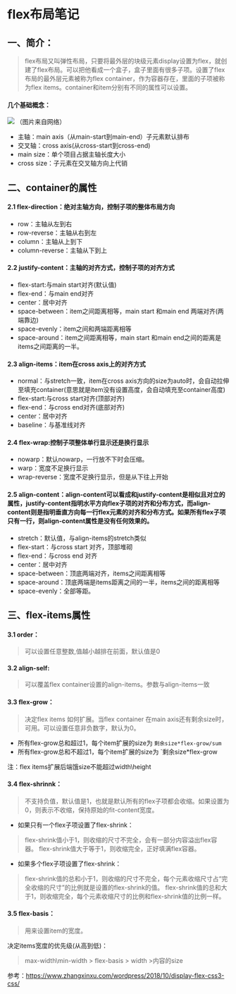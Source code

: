 # flex布局笔记

## 一、简介：
> flex布局又叫弹性布局，只要将最外层的块级元素display设置为flex，就创建了flex布局。可以把他看成一个盒子，盒子里面有很多子项。设置了flex布局的最外层元素被称为flex container，作为容器存在，里面的子项被称为flex items。container和item分别有不同的属性可以设置。

#### 几个基础概念：
![](https://blogimg-1256896917.cos.ap-shanghai.myqcloud.com/blog/2022-02-22-006tNbRwly1gbfpf6jbg6j310q0fqtcw.jpeg)
（图片来自网络）

* 主轴：main axis（从main-start到main-end）子元素默认排布
* 交叉轴：cross axis(从cross-start到cross-end)
* main size：单个项目占据主轴长度大小
* cross size：子元素在交叉轴方向上代销

## 二、container的属性
#### 2.1 flex-direction：绝对主轴方向，控制子项的整体布局方向

* row：主轴从左到右
* row-reverse：主轴从右到左
* column：主轴从上到下
* column-reverse：主轴从下到上

#### 2.2 justify-content：主轴的对齐方式，控制子项的对齐方式

* flex-start:与main start对齐(默认值)
* flex-end：与main end对齐
* center：居中对齐
* space-between：item之间距离相等，main start 和main end 两端对齐(两端靠边)
* space-evenly：item之间和两端距离相等
* space-around：item之间距离相等，main start 和main end之间的距离是 items之间距离的一半。

#### 2.3 align-items：item在cross axis上的对齐方式

* normal：与stretch一致，item在cross axis方向的size为auto时，会自动拉伸至填充container(意思就是item没有设置高度，会自动填充至container高度)
* flex-start:与cross start对齐(顶部对齐)
* flex-end：与cross end对齐(底部对齐)
* center：居中对齐
* baseline：与基准线对齐

#### 2.4 flex-wrap:控制子项整体单行显示还是换行显示

* nowarp：默认nowarp，一行放不下时会压缩。
* warp：宽度不足换行显示
* wrap-reverse：宽度不足换行显示，但是从下往上开始

#### 2.5 align-content：align-content可以看成和justify-content是相似且对立的属性，justify-content指明水平方向flex子项的对齐和分布方式，而align-content则是指明垂直方向每一行flex元素的对齐和分布方式。如果所有flex子项只有一行，则align-content属性是没有任何效果的。

* stretch：默认值，与align-items的stretch类似
* flex-start：与cross start 对齐，顶部堆砌
* flex-end：与cross end 对齐
* center：居中对齐
* space-between：顶底两端对齐，items之间距离相等
* space-around：顶底两端是items距离之间的一半，items之间的距离相等
* space-evenly：全部等距。

## 三、flex-items属性
#### 3.1 order：
> 可以设置任意整数,值越小越排在前面，默认值是0

#### 3.2 align-self:
> 可以覆盖flex container设置的align-items。参数与align-items一致

#### 3.3 flex-grow：
> 决定flex items 如何扩展。当flex container 在main axis还有剩余size时，可用。可以设置任意非负数字，默认为0。

* 所有flex-grow总和超过1，每个item扩展的size为 `剩余size*flex-grow/sum`
* 所有flex-grow总和不超过1，每个item扩展的size为 `剩余size*flex-grow

注：flex items扩展后端饿size不能超过width\height

#### 3.4 flex-shrinnk：
> 不支持负值，默认值是1，也就是默认所有的flex子项都会收缩。如果设置为0，则表示不收缩，保持原始的fit-content宽度。

* 如果只有一个flex子项设置了flex-shrink：

> flex-shrink值小于1，则收缩的尺寸不完全，会有一部分内容溢出flex容器。
> flex-shrink值大于等于1，则收缩完全，正好填满flex容器。

* 如果多个flex子项设置了flex-shrink：
> flex-shrink值的总和小于1，则收缩的尺寸不完全，每个元素收缩尺寸占“完全收缩的尺寸”的比例就是设置的flex-shrink的值。
> flex-shrink值的总和大于1，则收缩完全，每个元素收缩尺寸的比例和flex-shrink值的比例一样。

#### 3.5 flex-basis：
> 用来设置item的宽度。

决定items宽度的优先级(从高到低)：
> max-width\min-width > flex-basis > width >内容的size

参考：https://www.zhangxinxu.com/wordpress/2018/10/display-flex-css3-css/

